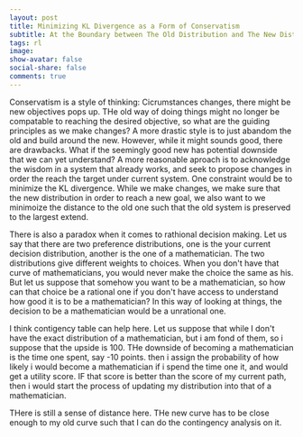 ```yaml
---
layout: post
title: Minimizing KL Divergence as a Form of Conservatism 
subtitle: At the Boundary between The Old Distribution and The New Distribution
tags: rl 
image: 
show-avatar: false
social-share: false
comments: true
---
```


Conservatism is a style of thinking: Cicrumstances changes, there might be new objectives pops up. THe old way of doing things might no longer be compatable to reaching the desired objective, so what are the guiding principles as we make changes? A more drastic style is to just abandom the old and build around the new. However, while it might sounds good, there are drawbacks. What if the seemingly good new has potential downside that we can yet understand? A more reasonable aproach is to acknowledge the wisdom in a system that already works, and seek to propose changes in order the reach the target under current system. One constraint would be to minimize the KL divergence. While we make changes, we make sure that the new distribution in order to reach a new goal, we also want to we minimoize the distance to the old one such that the old system is preserved to the largest extend. 

There is also a paradox when it comes to rathional decision making. Let us say that there are two preference distributions, one is the your current decision distribution, another is the one of a mathematician. The two distributions give different weights to choices. When you don't have that curve of mathematicians, you would never make the choice the same as his. But let us suppose that somehow you want to be a mathematician, so how can that choice be a rational one if you don't have access to understand how good it is to be a mathematician? In this way of looking at things, the decision to be a mathematician would be a unrational one.

I think contigency table can help here. Let us suppose that while I don't have the exact distribution of a mathematician, but i am fond of them, so i suppose that the upside is 100. THe downside of becoming a mathematician is the time one spent, say -10 points. then i assign the probability of how likely i would become a mathematician if i spend the time one it, and would get a utility score. IF that score is better than the score of my current path, then i would start the process of updating my distribution into that of a mathematician.

THere is still a sense of distance here. THe new curve has to be close enough to my old curve such that I can do the contingency analysis on it. 




